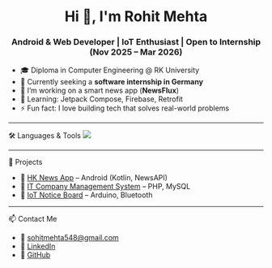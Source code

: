 <h1 align="center">Hi 👋, I'm Rohit Mehta</h1>
<h3 align="center">Android & Web Developer | IoT Enthusiast | Open to Internship (Nov 2025 – Mar 2026)</h3>

- 🎓 Diploma in Computer Engineering @ RK University  
- 💼 Currently seeking a **software internship in Germany**  
- 🔭 I’m working on a smart news app (**NewsFlux**)  
- 🧠 Learning: Jetpack Compose, Firebase, Retrofit  
- ⚡ Fun fact: I love building tech that solves real-world problems

---

 🛠️ Languages & Tools
<img src="https://skillicons.dev/icons?i=kotlin,androidstudio,php,mysql,html,css,js,firebase,arduino,git" />

---

📌 Projects
- 🔹 [HK News App](#) – Android (Kotlin, NewsAPI)  
- 🔹 [IT Company Management System](#) – PHP, MySQL  
- 🔹 [IoT Notice Board](#) – Arduino, Bluetooth

---

📫 Contact Me
- 📧 sohitmehta548@gmail.com  
- 🔗 [LinkedIn](https://linkedin.com/in/rohitmehta-tech)  
- 🔗 [GitHub](https://github.com/rohit4224mehta)



